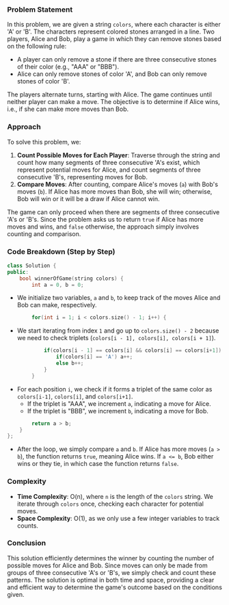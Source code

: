 ### Problem Statement

In this problem, we are given a string `colors`, where each character is either 'A' or 'B'. The characters represent colored stones arranged in a line. Two players, Alice and Bob, play a game in which they can remove stones based on the following rule:
- A player can only remove a stone if there are three consecutive stones of their color (e.g., "AAA" or "BBB").
- Alice can only remove stones of color 'A', and Bob can only remove stones of color 'B'.

The players alternate turns, starting with Alice. The game continues until neither player can make a move. The objective is to determine if Alice wins, i.e., if she can make more moves than Bob.

### Approach

To solve this problem, we:
1. **Count Possible Moves for Each Player**: Traverse through the string and count how many segments of three consecutive 'A's exist, which represent potential moves for Alice, and count segments of three consecutive 'B's, representing moves for Bob.
2. **Compare Moves**: After counting, compare Alice's moves (`a`) with Bob's moves (`b`). If Alice has more moves than Bob, she will win; otherwise, Bob will win or it will be a draw if Alice cannot win.

The game can only proceed when there are segments of three consecutive 'A's or 'B's. Since the problem asks us to return `true` if Alice has more moves and wins, and `false` otherwise, the approach simply involves counting and comparison.

### Code Breakdown (Step by Step)

```cpp
class Solution {
public:
    bool winnerOfGame(string colors) {
        int a = 0, b = 0;
```

- We initialize two variables, `a` and `b`, to keep track of the moves Alice and Bob can make, respectively.

```cpp
        for(int i = 1; i < colors.size() - 1; i++) {
```

- We start iterating from index `1` and go up to `colors.size() - 2` because we need to check triplets (`colors[i - 1], colors[i], colors[i + 1]`).

```cpp
            if(colors[i - 1] == colors[i] && colors[i] == colors[i+1]) {
                if(colors[i] == 'A') a++;
                else b++;
            }
        }
```

- For each position `i`, we check if it forms a triplet of the same color as `colors[i-1]`, `colors[i]`, and `colors[i+1]`.
  - If the triplet is "AAA", we increment `a`, indicating a move for Alice.
  - If the triplet is "BBB", we increment `b`, indicating a move for Bob.

```cpp
        return a > b;
    }
};
```

- After the loop, we simply compare `a` and `b`. If Alice has more moves (`a > b`), the function returns `true`, meaning Alice wins. If `a <= b`, Bob either wins or they tie, in which case the function returns `false`.

### Complexity

- **Time Complexity**: O(n), where `n` is the length of the `colors` string. We iterate through `colors` once, checking each character for potential moves.
- **Space Complexity**: O(1), as we only use a few integer variables to track counts.

### Conclusion

This solution efficiently determines the winner by counting the number of possible moves for Alice and Bob. Since moves can only be made from groups of three consecutive 'A's or 'B's, we simply check and count these patterns. The solution is optimal in both time and space, providing a clear and efficient way to determine the game's outcome based on the conditions given.